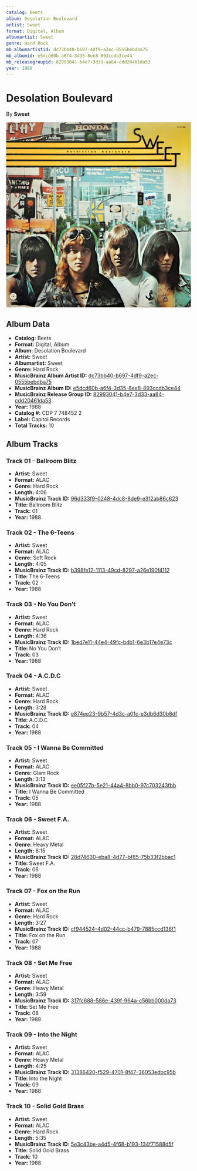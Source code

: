 ```yaml
---
catalog: Beets
album: Desolation Boulevard
artist: Sweet
format: Digital, Album
albumartist: Sweet
genre: Hard Rock
mb_albumartistid: dc73bb40-b697-4df9-a2ec-0555bebdba75
mb_albumid: e5dcd60b-a6f4-3d35-8ee8-893ccdb3ce44
mb_releasegroupid: 82993041-b4e7-3d33-aa84-cdd20461da53
year: 1988
---
```


# Desolation Boulevard

By **Sweet**

![](../../assets/beetscovers/Sweet-Desolation_Boulevard.jpg)

## Album Data

- **Catalog:** Beets
- **Format:** Digital, Album
- **Album:** Desolation Boulevard
- **Artist:** Sweet
- **Albumartist:** Sweet
- **Genre:** Hard Rock
- **MusicBrainz Album Artist ID:** [dc73bb40-b697-4df9-a2ec-0555bebdba75](https://musicbrainz.org/artist/dc73bb40-b697-4df9-a2ec-0555bebdba75)
- **MusicBrainz Album ID:** [e5dcd60b-a6f4-3d35-8ee8-893ccdb3ce44](https://musicbrainz.org/release/e5dcd60b-a6f4-3d35-8ee8-893ccdb3ce44)
- **MusicBrainz Release Group ID:** [82993041-b4e7-3d33-aa84-cdd20461da53](https://musicbrainz.org/release-group/82993041-b4e7-3d33-aa84-cdd20461da53)
- **Year:** 1988
- **Catalog #:** CDP 7 748452 2
- **Label:** Capitol Records
- **Total Tracks:** 10

## Album Tracks

### Track 01 - Ballroom Blitz

- **Artist:** Sweet
- **Format:** ALAC
- **Genre:** Hard Rock
- **Length:** 4:06
- **MusicBrainz Track ID:** [96d333f9-0248-4dc8-8de9-e3f2ab86c623](https://musicbrainz.org/recording/96d333f9-0248-4dc8-8de9-e3f2ab86c623)
- **Title:** Ballroom Blitz
- **Track:** 01
- **Year:** 1988

### Track 02 - The 6-Teens

- **Artist:** Sweet
- **Format:** ALAC
- **Genre:** Soft Rock
- **Length:** 4:05
- **MusicBrainz Track ID:** [b398fe12-1113-49cd-8297-a26e190f4112](https://musicbrainz.org/recording/b398fe12-1113-49cd-8297-a26e190f4112)
- **Title:** The 6-Teens
- **Track:** 02
- **Year:** 1988

### Track 03 - No You Don’t

- **Artist:** Sweet
- **Format:** ALAC
- **Genre:** Hard Rock
- **Length:** 4:36
- **MusicBrainz Track ID:** [1bed7e11-44e4-49fc-bdb1-6e3b17e4e73c](https://musicbrainz.org/recording/1bed7e11-44e4-49fc-bdb1-6e3b17e4e73c)
- **Title:** No You Don’t
- **Track:** 03
- **Year:** 1988

### Track 04 - A.C.D.C

- **Artist:** Sweet
- **Format:** ALAC
- **Genre:** Hard Rock
- **Length:** 3:28
- **MusicBrainz Track ID:** [e874ee23-9b57-4d3c-a01c-e3db6d30b8df](https://musicbrainz.org/recording/e874ee23-9b57-4d3c-a01c-e3db6d30b8df)
- **Title:** A.C.D.C
- **Track:** 04
- **Year:** 1988

### Track 05 - I Wanna Be Committed

- **Artist:** Sweet
- **Format:** ALAC
- **Genre:** Glam Rock
- **Length:** 3:13
- **MusicBrainz Track ID:** [ee05f27b-5e21-44a4-8bb0-97c703243fbb](https://musicbrainz.org/recording/ee05f27b-5e21-44a4-8bb0-97c703243fbb)
- **Title:** I Wanna Be Committed
- **Track:** 05
- **Year:** 1988

### Track 06 - Sweet F.A.

- **Artist:** Sweet
- **Format:** ALAC
- **Genre:** Heavy Metal
- **Length:** 6:15
- **MusicBrainz Track ID:** [28d74630-eba8-4d77-bf85-75b33f2bbac1](https://musicbrainz.org/recording/28d74630-eba8-4d77-bf85-75b33f2bbac1)
- **Title:** Sweet F.A.
- **Track:** 06
- **Year:** 1988

### Track 07 - Fox on the Run

- **Artist:** Sweet
- **Format:** ALAC
- **Genre:** Hard Rock
- **Length:** 3:27
- **MusicBrainz Track ID:** [cf944524-4d02-44cc-b479-7885ccd136f1](https://musicbrainz.org/recording/cf944524-4d02-44cc-b479-7885ccd136f1)
- **Title:** Fox on the Run
- **Track:** 07
- **Year:** 1988

### Track 08 - Set Me Free

- **Artist:** Sweet
- **Format:** ALAC
- **Genre:** Heavy Metal
- **Length:** 3:59
- **MusicBrainz Track ID:** [317fc688-586e-439f-964a-c56bb000da73](https://musicbrainz.org/recording/317fc688-586e-439f-964a-c56bb000da73)
- **Title:** Set Me Free
- **Track:** 08
- **Year:** 1988

### Track 09 - Into the Night

- **Artist:** Sweet
- **Format:** ALAC
- **Genre:** Heavy Metal
- **Length:** 4:25
- **MusicBrainz Track ID:** [31386420-f529-4701-8f47-36053edbc95b](https://musicbrainz.org/recording/31386420-f529-4701-8f47-36053edbc95b)
- **Title:** Into the Night
- **Track:** 09
- **Year:** 1988

### Track 10 - Solid Gold Brass

- **Artist:** Sweet
- **Format:** ALAC
- **Genre:** Hard Rock
- **Length:** 5:35
- **MusicBrainz Track ID:** [5e3c43be-a4d5-4f68-b193-134f71588d5f](https://musicbrainz.org/recording/5e3c43be-a4d5-4f68-b193-134f71588d5f)
- **Title:** Solid Gold Brass
- **Track:** 10
- **Year:** 1988

